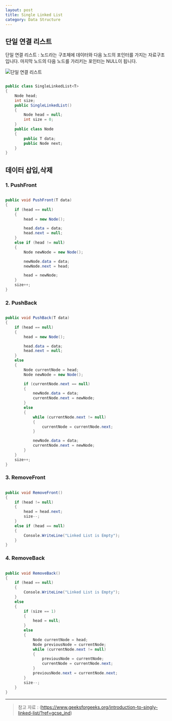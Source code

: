 ```yaml
---
layout: post
title: Single Linked List
category: Data Structure
---
```


## 단일 연결 리스트

단일 연결 리스트 : 노드라는 구조체에 데이터와 다음 노드의 포인터를 가지는 자료구조입니다.
마지막 노드의 다음 노드를 가리키는 포인터는 NULL이 됩니다.

![단일 연결 리스트](https://media.geeksforgeeks.org/wp-content/uploads/20240219155344/Singly-Linked-List.webp)

~~~c#

public class SingleLinkedList<T>
{
    Node head;
    int size;
    public SingleLinkedList()
    {
        Node head = null;
        int size = 0;
    }
    public class Node
    {
        public T data;
        public Node next;
    }
}

~~~

## 데이터 삽입,삭제

### 1. PushFront

~~~c#

public void PushFront(T data)
{
    if (head == null)
    {
        head = new Node();

        head.data = data;
        head.next = null;
    }
    else if (head != null)
    {
        Node newNode = new Node();

        newNode.data = data;
        newNode.next = head;

        head = newNode;
    }
    size++;
}
~~~
### 2. PushBack

~~~c#

public void PushBack(T data)
{
    if (head == null)
    {
        head = new Node();

        head.data = data;
        head.next = null;
    }
    else
    {
        Node currentNode = head;
        Node newNode = new Node();

        if (currentNode.next == null)
        {
            newNode.data = data;
            currentNode.next = newNode;
        }
        else
        {
            while (currentNode.next != null)
            {
                currentNode = currentNode.next;
            }

            newNode.data = data;
            currentNode.next = newNode;
        }
    }
    size++;
}
~~~
### 3. RemoveFront

~~~c#

public void RemoveFront()
{
    if (head != null)
    {
        head = head.next;
        size--;
    }
    else if (head == null)
    {
        Console.WriteLine("Linked List is Empty");
    }
}
~~~
### 4. RemoveBack

~~~c#

public void RemoveBack()
{
    if (head == null)
    {
        Console.WriteLine("Linked List is Empty");
    }
    else
    {
        if (size == 1)
        {
            head = null;
        }
        else
        {
            Node currentNode = head;
            Node previousNode = currentNode;
            while (currentNode.next != null)
            {
                previousNode = currentNode;
                currentNode = currentNode.next;
            }
            previousNode.next = currentNode.next;
        }
        size--;
    }
}
~~~

___
> 참고 자료 : (https://www.geeksforgeeks.org/introduction-to-singly-linked-list/?ref=gcse_ind)